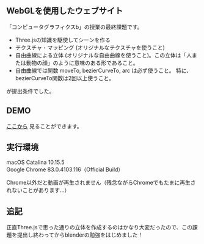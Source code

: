 ## WebGLを使用したウェブサイト

「コンピュータグラフィクスb」の授業の最終課題です。

<ul>
<li>Three.jsの知識を駆使してシーンを作る
<li>テクスチャ・マッピング (オリジナルなテクスチャを使うこと)
<li>自由曲線による立体 (オリジナルな自由曲線を使うこと)。この立体は「人または動物の顔」のように意味のある形であること。
<li>自由曲線では関数 moveTo, bezierCurveTo, arc は必ず使うこと。 特に、bezierCurveTo関数は2回以上使うこと。
</ul>
が提出条件でした。


## DEMO

[ここから](mayu-snba19.github.io/threejs-page/) 見ることができます。

## 実行環境

macOS Catalina 10.15.5<br>
Google Chrome 83.0.4103.116（Official Build）

Chrome以外だと動画が再生されません（残念ながらChromeでもたまに再生されないことがあります...）

## 追記

正直Three.jsで思った通りの立体を作成するのはかなり大変だったので、この課題を提出し終わってからblenderの勉強をはじめました！